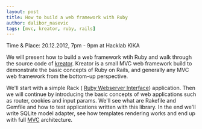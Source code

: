 ```yaml
---
layout: post
title: How to build a web framework with Ruby
author: dalibor_nasevic
tags: [mvc, kreator, ruby, rails]
---
```


Time & Place: 20.12.2012, 7pm - 9pm at Hacklab KIKA

We will present how to build a web framework wtih Ruby and walk through the source code of [kreator](https://github.com/dalibor/kreator "Kreator web framework"). Kreator is a small MVC web framework build to demonstrate the basic concepts of Ruby on Rails, and generally any MVC web framework from the bottom-up perspective.

We'll start with a simple Rack ( [Ruby Webserver Interface](http://rack.github.com/ "Ruby Webserver Interface")) application. Then we will continue by introducing the basic concepts of web applications such as router, cookies and input params. We'll see what are Rakefile and Gemfile and how to test applications written with this library. In the end we'll write SQLite model adapter, see how templates rendering works and end up with full [MVC](http://en.wikipedia.org/wiki/Model%E2%80%93view%E2%80%93controller "Model-view-controller") architecture.

